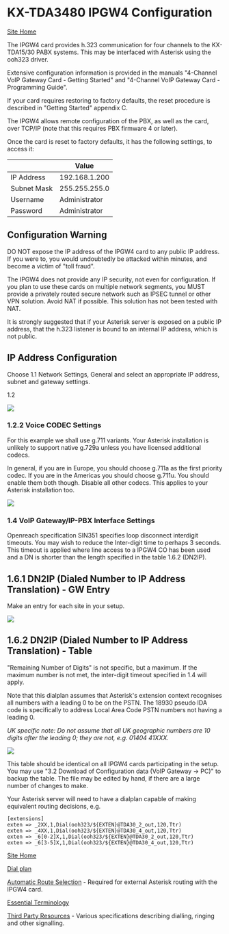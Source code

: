 # KX-TDA3480 IPGW4 Configuration

[Site Home](../README.md)

The IPGW4 card provides h.323 communication for four channels to the KX-TDA15/30 PABX systems.  This may be interfaced with Asterisk using the ooh323 driver.

Extensive configuration information is provided in the manuals "4-Channel VoIP Gateway Card - Getting Started" and "4-Channel VoIP Gateway Card - Programming Guide".

If your card requires restoring to factory defaults, the reset procedure is described in "Getting Started" appendix C.

The IPGW4 allows remote configuration of the PBX, as well as the card, over TCP/IP (note that this requires PBX firmware 4 or later).

Once the card is reset to factory defaults, it has the following settings, to access it:

|  | Value |
|----|----|
| IP Address | 192.168.1.200 |
| Subnet Mask | 255.255.255.0 |
| Username | Administrator |
| Password | Administrator |

## Configuration Warning
DO NOT expose the IP address of the IPGW4 card to any public IP address.  If you were to, you would undoubtedly be attacked within minutes, and become a victim of "toll fraud".

The IPGW4 does not provide any IP security, not even for configuration.  If you plan to use these cards on multiple network segments, you MUST provide a privately routed secure network such as IPSEC tunnel or other VPN solution.  Avoid NAT if possible.  This solution has not been tested with NAT.

It is strongly suggested that if your Asterisk server is exposed on a public IP address, that the h.323 listener is bound to an internal IP address, which is not public.

## IP Address Configuration 

Choose 1.1 Network Settings, General and select an appropriate IP address, subnet and gateway settings.

1.2 

![](images/3480_h323.png)

### 1.2.2 Voice CODEC Settings

For this example we shall use g.711 variants.  Your Asterisk installation is unlikely to support native g.729a unless you have licensed additional codecs.

In general, if you are in Europe, you should choose g.711a as the first priority codec.  If you are in the Americas you should choose g.711u.  You should enable them both though.  Disable all other codecs.  This applies to your Asterisk installation too.

  

![](images/3480_VoiceComms.png)

### 1.4 VoIP Gateway/IP-PBX Interface Settings

Openreach specification SIN351 specifies loop disconnect interdigit timeouts.  You may wish  to reduce the Inter-digit time to perhaps 3 seconds.  This timeout is applied where line access to a IPGW4 CO has been used and a DN is shorter than the length specified in the table 1.6.2 (DN2IP).

## 1.6.1 DN2IP (Dialed Number to IP Address Translation) - GW Entry

Make an entry for each site in your setup.

![](images/3480_Gateway.png)

## 1.6.2 DN2IP (Dialed Number to IP Address Translation) - Table

"Remaining Number of Digits" is not specific, but a maximum.  If the maximum number is not met, the inter-digit timeout specified in 1.4 will apply.

Note that this dialplan assumes that Asterisk's extension context recognises all numbers with a leading 0 to be on the PSTN.  The 18930 pseudo IDA code is specifically to address Local Area Code PSTN numbers not having a leading 0.

*UK specific note: Do not assume that all UK geographic numbers are 10 digits after the leading 0; they are not, e.g. 01404 41XXX.*

![](images/3480_DN2IP.png)

This table should be identical on all IPGW4 cards participating in the setup.  You may use "3.2 Download of Configuration data (VoIP Gateway -> PC)" to backup the table.  The file may be edited by hand, if there are a large number of changes to make.

Your Asterisk server will need to have a dialplan capable of making equivalent routing decisions, e.g.

```
[extensions]
exten => _2XX,1,Dial(ooh323/${EXTEN}@TDA30_2_out,120,Ttr)
exten => _4XX,1,Dial(ooh323/${EXTEN}@TDA30_4_out,120,Ttr)
exten => _6[0-2]X,1,Dial(ooh323/${EXTEN}@TDA30_2_out,120,Ttr)
exten => _6[3-5]X,1,Dial(ooh323/${EXTEN}@TDA30_4_out,120,Ttr)
```



[Site Home](../README.md)

[Dial plan](./Dialplan.md)

[Automatic Route Selection](./ARS.md) - Required for external Asterisk routing with the IPGW4 card.

[Essential Terminology](./Terminology.md) 

[Third Party Resources](../Third%20Party%20Resources/README.md) - Various specifications describing dialling, ringing and other signalling.

